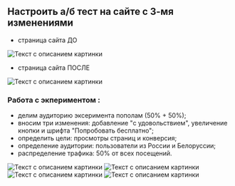 ## Настроить а/б тест на сайте с 3-мя изменениями

- страница сайта ДО

<image src="[1_1.png](https://github.com/Sinikka73/AB_test_Seminar_3/blob/main/1_1.PNG)" alt="Текст с описанием картинки">

- страница сайта ПОСЛЕ

<image src="1_2.png" alt="Текст с описанием картинки">

### Работа с экпериментом :

- делим аудиторию эксеримента пополам (50% + 50%);
- вносим три изменения: добавление "с удовольствием", увеличение кнопки и шрифта "Попробовать бесплатно";
- определить цели: просмотры страниц и конверсия;
- определение аудитории: пользователи из России и Белоруссии;
- распределение трафика: 50% от всех посещений.

<image src="test_1.png" alt="Текст с описанием картинки">
<image src="test_2.png" alt="Текст с описанием картинки">
<image src="test_3.png" alt="Текст с описанием картинки">
<image src="test_4.png" alt="Текст с описанием картинки">
